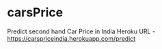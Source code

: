 # carsPrice
Predict second hand Car Price in India
Heroku URL - https://carspriceindia.herokuapp.com/predict
